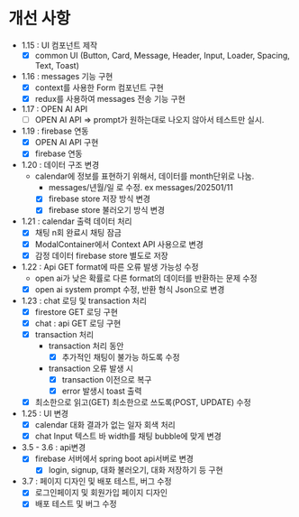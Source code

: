 
# 개선 사항
  - 1.15 : UI 컴포넌트 제작
    - [x] common UI (Button, Card, Message, Header, Input, Loader, Spacing, Text, Toast)
  - 1.16 : messages 기능 구현
    - [x] context를 사용한 Form 컴포넌트 구현
    - [x] redux를 사용하여 messages 전송 기능 구현
  - 1.17 : OPEN AI API
    - [ ] OPEN AI API => prompt가 원하는대로 나오지 않아서 테스트만 실시.

  - 1.19 : firebase 연동
    - [x] OPEN AI API 구현
    - [x] firebase 연동
    
  - 1.20 : 데이터 구조 변경
    - calendar에 정보를 표현하기 위해서, 데이터를 month단위로 나눔.
      - messages/년월/일  로 수정. ex messages/202501/11
      - [x] firebase store 저장 방식 변경
      - [x] firebase store 불러오기 방식 변경

  - 1.21 : calendar 출력 데이터 처리
    - [x] 채팅 n회 완료시 채팅 잠금
    - [x] ModalContainer에서 Context API 사용으로 변경
    - [x] 감정 데이터 firebase store 별도로 저장

  - 1.22 : Api GET format에 따른 오류 발생 가능성 수정
    - open ai가 낮은 확률로 다른 format의 데이터를 반환하는 문제 수정
    - [x] open ai system prompt 수정, 반환 형식 Json으로 변경
    
  - 1.23 : chat 로딩 및 transaction 처리
    - [x] firestore GET 로딩 구현
    - [x] chat : api GET 로딩 구현
    - [x] transaction 처리
      - transaction 처리 동안
        - [x] 추가적인 채팅이 불가능 하도록 수정
      - transaction 오류 발생 시
        - [x] transaction 이전으로 복구
        - [x] error 발생시 toast 출력
    - [x] 최소한으로 읽고(GET) 최소한으로 쓰도록(POST, UPDATE) 수정
  
  - 1.25 : UI 변경
    - [x] calendar 대화 결과가 없는 일자 회색 처리
    - [x] chat Input 텍스트 바 width를 채팅 bubble에 맞게 변경

  - 3.5 - 3.6 : api변경
    - [x] firebase 서버에서 spring boot api서버로 변경
      - [x] login, signup, 대화 불러오기, 대화 저장하기 등 구현

  - 3.7 : 페이지 디자인 및 배포 테스트, 버그 수정
    - [x] 로그인페이지 및 회원가입 페이지 디자인
    - [x] 배포 테스트 및 버그 수정